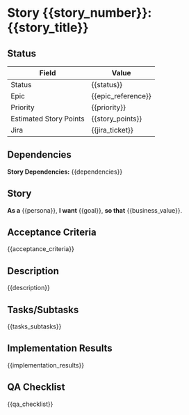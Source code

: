 # Story {{story_number}}: {{story_title}}

## Status

| Field                  | Value                       |
|------------------------|-----------------------------|
| Status                 | {{status}}                  |
| Epic                   | {{epic_reference}}          |
| Priority               | {{priority}}                |
| Estimated Story Points | {{story_points}}            |
| Jira                   | {{jira_ticket}}             |

<!-- Status tracking and Epic traceability -->
<!-- Enables progress monitoring and Epic dependency validation -->

<!-- Template Guidance:
Status Options: Draft -> Approved -> In Progress -> Done -> Completed
Epic Reference Example: "Epic 1 - KubeRocketAI Baseline"
Priority Example: Critical, High, Medium, Low
Story Points Example: 1, 2, 3, 5, 8, 13 (Fibonacci scale - estimate complexity)
Jira Example: "[EPMDEDP-15497](https://jiraeu.epam.com/browse/EPMDEDP-15497)"
-->

## Dependencies

**Story Dependencies:**
{{dependencies}}

<!-- Define what this story depends on and what depends on it -->
<!-- Critical for LLM execution order and validation -->

<!-- Template Guidance:
Dependencies Example:
- "Story 01.01: Architect Agent Definition (foundation patterns)"
- "System: Python validation tooling infrastructure"
- "None" if independent story

Format: Use "Story XX.YY: Brief description" or "System: Description"
✅ DO: List specific story numbers and brief context
✅ DO: Include external system dependencies
❌ DON'T: List vague dependencies like "architecture work"
-->

## Story

**As a** {{persona}},
**I want** {{goal}},
**so that** {{business_value}}.

<!-- Standard user story format focusing on persona, goal, and business value -->
<!-- Must align with Epic's target users and provide specific value -->

<!-- Template Guidance:
Story Example:
"As a Software Architect,
I want a complete architect agent framework with system design capabilities,
so that I can immediately use KubeRocketAI for comprehensive architectural analysis."

Persona Example: Use specific persona from Epic (e.g., "Software Architect", "Development Lead", "QA Engineer")
Goal Example: Specific, measurable capability the user wants
Business Value Example: Clear outcome or benefit that explains the "why"

✅ DO: Use persona from Epic's target users
✅ DO: Make goal specific and measurable
✅ DO: Explain clear business value
❌ DON'T: Use generic roles like "user" or "developer"
❌ DON'T: Make goals vague like "improve experience"
-->

## Acceptance Criteria

{{acceptance_criteria}}

<!-- Specific, testable conditions that define completion -->
<!-- Must include file deliverables and verification commands for LLM validation -->

<!-- Template Guidance:
Acceptance Criteria Example:
1. File `assets/agents/architect.yaml` exists and passes schema validation
2. Agent responds to queries within 5 seconds in IDE testing
3. Validation command `python hack/validate-agents.py` returns exit code 0
4. Agent generates output following template format with required variables

Format Structure:
- Use numbered list for clear tracking
- Include specific file paths and expected outputs
- Add verification commands LLMs can execute
- Define measurable success criteria

✅ DO: Include file deliverables with exact paths
✅ DO: Add verification commands and expected results
✅ DO: Make criteria testable and measurable
✅ DO: Reference Epic's BR/NFR requirements where applicable
❌ DON'T: Use subjective criteria like "works well"
❌ DON'T: Omit verification steps for LLM validation
-->

## Description

{{description}}

<!-- Context explaining why this story exists and its strategic importance -->
<!-- Should provide background for LLM understanding and Epic alignment -->

<!-- Template Guidance:
Description Example:
"This foundational story establishes the architect agent framework as the first complete implementation of the KubeRocketAI four-asset-type model. The architect agent serves as the pattern-setter for subsequent agent development, demonstrating progressive complexity from Level 1 through Level 4."

Content Focus:
- WHY this story exists within the Epic
- Strategic importance and business context
- Relationships to other stories and architectural decisions
- Implementation philosophy or approach rationale

✅ DO: Explain the strategic importance within Epic context
✅ DO: Include relationships to other stories
✅ DO: Provide context for implementation decisions
❌ DON'T: Repeat acceptance criteria or implementation details
❌ DON'T: Include generic descriptions
-->

## Tasks/Subtasks

{{tasks_subtasks}}

<!-- LLM-executable implementation plan with atomic tasks and validation -->
<!-- Each task maps to acceptance criteria with specific commands and file paths -->

<!-- Template Guidance:
Tasks/Subtasks Structure Example:

- [ ] Task 1: Create Agent Foundation (AC: 1, 2, 3)
  - [ ] Create file: `assets/agents/architect.yaml` with identity structure
  - [ ] Validate schema: `python hack/validate-agents.py`
  - [ ] Test IDE integration: Confirm @agent functionality in Cursor
- [ ] Task 2: Implementation Validation (AC: 4)
  - [ ] Run verification: `grep -q "expected_pattern" output.md`
  - [ ] Document results: Update Implementation Results section

Task Structure Guidelines:
- Reference acceptance criteria: (AC: X, Y, Z)
- Atomic subtasks: One action per checkbox
- Specific commands: Include exact file paths and commands
- Validation steps: Add verification for each deliverable
- Dependencies: Note task order requirements

✅ DO: Structure as main Tasks with atomic Subtasks
✅ DO: Include specific file paths and commands
✅ DO: Add validation steps for each deliverable
✅ DO: Reference acceptance criteria numbers
✅ DO: Use checkbox format for progress tracking
❌ DON'T: Create tasks that require human interpretation
❌ DON'T: Omit validation or verification steps
❌ DON'T: Use vague action words like "handle" or "manage"

Command Patterns for LLMs:
- File creation: `create file: path/to/file.ext`
- File editing: `edit file: path/to/file.ext`
- Command execution: `run: command with args`
- Validation: `verify: validation_command`
-->

## Implementation Results

{{implementation_results}}

<!-- Concrete outcomes and deliverables populated AFTER story completion -->
<!-- Documents actual files created, commands executed, and validation results -->

<!-- Template Guidance:
Implementation Results Example:

### Completed Deliverables
**Agent Infrastructure:**
- ✅ `architect.yaml` agent implemented with identity structure
- ✅ Schema validation passing: `python hack/validate-agents.py`
- ✅ IDE integration tested: Cursor @agent functionality confirmed

**Validation Results:**
- ✅ All acceptance criteria verified and passing
- ✅ Files created at expected locations
- ✅ Commands executed successfully with expected outputs

Content Guidelines:
- Use past tense: "Created", "Implemented", "Validated"
- Include actual file paths and command results
- Document validation outcomes
- Group by logical categories

✅ DO: Populate AFTER completion with concrete outcomes
✅ DO: Include actual file paths and verification results
✅ DO: Use past tense for completed actions
✅ DO: Group results by logical categories
❌ DON'T: Populate before implementation
❌ DON'T: Use future tense or planning language
-->

## QA Checklist

{{qa_checklist}}

<!-- Specific verification steps with commands and expected outputs -->
<!-- Enables automated testing and quality validation -->

<!-- Template Guidance:
QA Checklist Example:

### Functional Testing
- [ ] **Schema Validation**: Run `python hack/validate-agents.py` - Expected: exit code 0
- [ ] **File Existence**: Verify `ls -la assets/agents/architect.yaml` - Expected: file exists
- [ ] **Content Validation**: Check `grep -q "identity" architect.yaml` - Expected: pattern found

### Integration Testing
- [ ] **IDE Testing**: Test agent in Cursor @agent - Expected: responds within 5 seconds
- [ ] **Cross-platform**: Validate on macOS, Linux, Windows - Expected: consistent behavior

Format Structure:
- Group by testing type (Functional, Integration, Performance)
- Include specific commands with expected outputs
- Add verification steps and success indicators
- Enable automated validation where possible

✅ DO: Include specific verification commands with expected outputs
✅ DO: Group by testing categories
✅ DO: Add measurable success criteria
✅ DO: Enable automated validation
❌ DON'T: Use subjective testing criteria
❌ DON'T: Omit expected outputs or success indicators
-->
